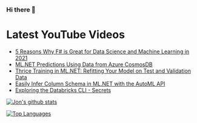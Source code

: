 ### Hi there 👋

# Latest YouTube Videos
<!-- BLOG-POST-LIST:START -->
- [5 Reasons Why F# is Great for Data Science and Machine Learning in 2021](https://www.youtube.com/watch?v=kTuPcXnV1qU)
- [ML.NET Predictions Using Data from Azure CosmosDB](https://www.youtube.com/watch?v=N4tLj6VFNuI)
- [Thrice Training in ML.NET: Refitting Your Model on Test and Validation Data](https://www.youtube.com/watch?v=DaN44FgMoa8)
- [Easily Infer Column Schema in ML.NET with the AutoML API](https://www.youtube.com/watch?v=U_d6OG5mwMU)
- [Exploring the Databricks CLI - Secrets](https://www.youtube.com/watch?v=CWGNPc1u7w0)
<!-- BLOG-POST-LIST:END -->


[![Jon's github stats](https://github-readme-stats.vercel.app/api?username=jwood803&show_icons=true&theme=dark)](https://github.com/anuraghazra/github-readme-stats)

[![Top Languages](https://github-readme-stats.vercel.app/api/top-langs/?username=jwood803&layout=compact&theme=dark)](https://github.com/anuraghazra/github-readme-stats)

<!--
**jwood803/jwood803** is a ✨ _special_ ✨ repository because its `README.md` (this file) appears on your GitHub profile.

Here are some ideas to get you started:

- 🔭 I’m currently working on ...
- 🌱 I’m currently learning ...
- 👯 I’m looking to collaborate on ...
- 🤔 I’m looking for help with ...
- 💬 Ask me about ...
- 📫 How to reach me: ...
- 😄 Pronouns: ...
- ⚡ Fun fact: ...
-->
